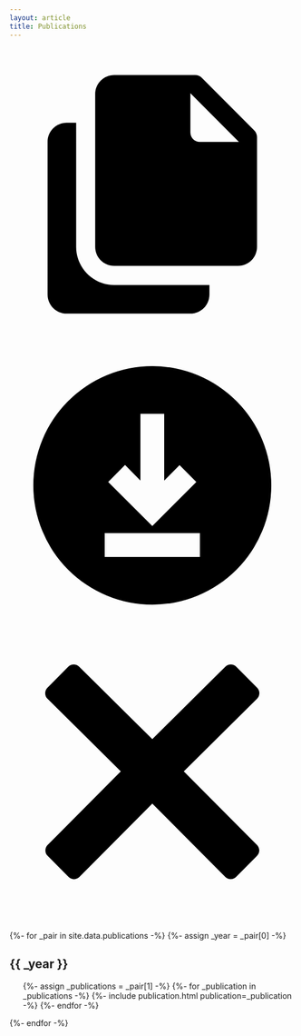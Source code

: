 ```yaml
---
layout: article
title: Publications
---
```

<script src="//cdn.jsdelivr.net/npm/sweetalert2@11"></script>
<script src="/assets/js/popup.js"></script>
<div id="popup">
  <div id="overlay" onclick="window.close()"></div>
	<div class="popup">
    <h2 id="title"></h2>
    <a class="button" id="popup-copy" data-tooltip="Copy" onclick="window.copy()">
      <svg version="1.1" viewBox="0 0 30 30" xml:space="preserve" xmlns="http://www.w3.org/2000/svg" xmlns:xlink="http://www.w3.org/1999/xlink"><path d="M11,24c-2.206,0-4-1.794-4-4V7H6C4.895,7,4,7.895,4,9v16c0,1.105,0.895,2,2,2h13c1.105,0,2-0.895,2-2v-1H11z"/><path d="M25.707,7.793l-5.5-5.5C20.019,2.105,19.765,2,19.5,2H11C9.895,2,9,2.895,9,4v16c0,1.105,0.895,2,2,2h13  c1.105,0,2-0.895,2-2V8.5C26,8.235,25.895,7.981,25.707,7.793z M20,9c-0.552,0-1-0.448-1-1V3.904L24.096,9H20z"/></svg>
    </a>
    <a class="button" id="popup-download" data-tooltip="Download" href="">
      <svg viewBox="0 0 24 24" xmlns="http://www.w3.org/2000/svg"><title/><g data-name="Layer 2" id="Layer_2"><path d="M12,2A10,10,0,1,0,22,12,10,10,0,0,0,12,2ZM9.71,10.29,11,11.59V6h2v5.59l1.29-1.29,1.41,1.41L12,15.41,8.29,11.71ZM16,18H8V16h8Z"/></g></svg>
    </a>
    <a class="button" id="popup-close" onclick="window.close()">
      <svg version="1.1" viewBox="0 0 512 512" xml:space="preserve" xmlns="http://www.w3.org/2000/svg" xmlns:xlink="http://www.w3.org/1999/xlink"><path d="M443.6,387.1L312.4,255.4l131.5-130c5.4-5.4,5.4-14.2,0-19.6l-37.4-37.6c-2.6-2.6-6.1-4-9.8-4c-3.7,0-7.2,1.5-9.8,4  L256,197.8L124.9,68.3c-2.6-2.6-6.1-4-9.8-4c-3.7,0-7.2,1.5-9.8,4L68,105.9c-5.4,5.4-5.4,14.2,0,19.6l131.5,130L68.4,387.1  c-2.6,2.6-4.1,6.1-4.1,9.8c0,3.7,1.4,7.2,4.1,9.8l37.4,37.6c2.7,2.7,6.2,4.1,9.8,4.1c3.5,0,7.1-1.3,9.8-4.1L256,313.1l130.7,131.1  c2.7,2.7,6.2,4.1,9.8,4.1c3.5,0,7.1-1.3,9.8-4.1l37.4-37.6c2.6-2.6,4.1-6.1,4.1-9.8C447.7,393.2,446.2,389.7,443.6,387.1z"/></svg>
    </a>
    <pre id="content"></pre>
	</div>
</div>

<div class="post-content">
{%- for _pair in site.data.publications -%}
{%- assign _year = _pair[0] -%}
<h2>{{ _year }}</h2>
<ul>
{%- assign _publications = _pair[1] -%}
{%- for _publication in _publications -%}
  {%- include publication.html publication=_publication -%}
{%- endfor -%}
</ul>
{%- endfor -%}
</div>
